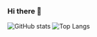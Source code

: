 ### Hi there 👋

![GitHub stats]([https://github-readme-stats.vercel.app/api?username=anuraghazra&show_icons=true&theme=transparent](https://github-readme-stats.vercel.app/api/?username=leo-t-88&theme=tokyonight&border_radius=10&card_width=450&rank_icon=github))
![Top Langs]([https://github-readme-stats.vercel.app/api/top-langs/?username=anuraghazra&exclude_repo=github-readme-stats,anuraghazra.github.io](https://github-readme-stats.vercel.app/api/top-langs/?username=leo-t-88&layout=compact&theme=tokyonight&border_radius=10&card_width=450)https://github-readme-stats.vercel.app/api/top-langs/?username=leo-t-88&layout=compact&theme=tokyonight&border_radius=10&card_width=450)
